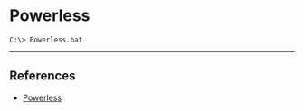 # Powerless

`C:\> Powerless.bat`

---
## References

- [Powerless](https://github.com/gladiatx0r/Powerless)